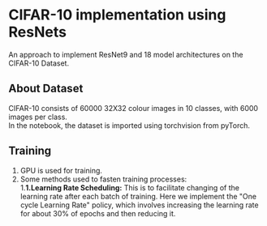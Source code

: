 # CIFAR-10 implementation using ResNets

An approach to implement ResNet9 and 18 model architectures on the CIFAR-10 Dataset.  

## About Dataset
CIFAR-10 consists of 60000 32X32 colour images in 10 classes, with 6000 images per class.  
In the notebook, the dataset is imported using torchvision from pyTorch.

## Training  
1. GPU is used for training.
2. Some methods used to fasten training processes:  
  1.__1.Learning Rate Scheduling:__ This is to facilitate changing of the learning rate after each batch of training. Here we implement the "One cycle Learning Rate"   policy, which involves increasing the learning rate for about 30% of epochs and then reducing it. 


